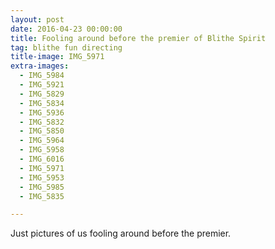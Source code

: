 ```yaml
---
layout: post
date: 2016-04-23 00:00:00
title: Fooling around before the premier of Blithe Spirit
tag: blithe fun directing
title-image: IMG_5971
extra-images:
  - IMG_5984
  - IMG_5921
  - IMG_5829
  - IMG_5834
  - IMG_5936
  - IMG_5832
  - IMG_5850
  - IMG_5964
  - IMG_5958
  - IMG_6016
  - IMG_5971
  - IMG_5953
  - IMG_5985
  - IMG_5835

---
```


Just pictures of us fooling around before the premier.
